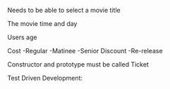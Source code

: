 Needs to be able to select a movie title

The movie time and day

Users age

Cost
  -Regular
  -Matinee
  -Senior Discount
  -Re-release

Constructor and prototype must be called Ticket

Test Driven Development: